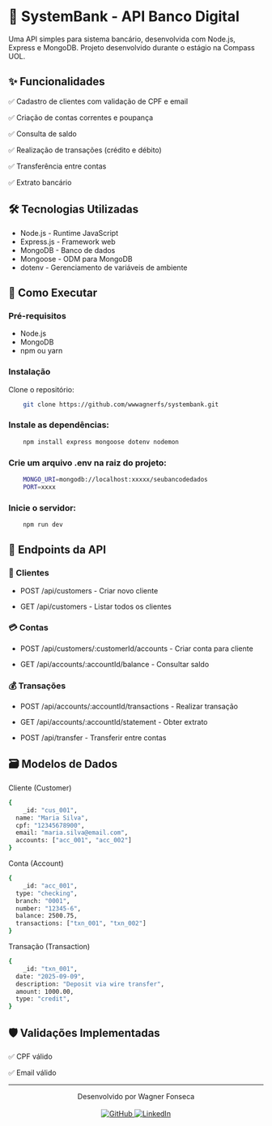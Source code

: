 # 🏦 SystemBank - API Banco Digital
Uma API simples para sistema bancário, desenvolvida com Node.js, Express e MongoDB.
Projeto desenvolvido durante o estágio na Compass UOL.

## ✨ Funcionalidades

✅ Cadastro de clientes com validação de CPF e email

✅ Criação de contas correntes e poupança

✅ Consulta de saldo

✅ Realização de transações (crédito e débito)

✅ Transferência entre contas

✅ Extrato bancário


## 🛠️ Tecnologias Utilizadas

- Node.js - Runtime JavaScript
- Express.js - Framework web
- MongoDB - Banco de dados
- Mongoose - ODM para MongoDB
- dotenv - Gerenciamento de variáveis de ambiente

## 🚀 Como Executar
### Pré-requisitos

- Node.js
- MongoDB
- npm ou yarn

### Instalação
Clone o repositório:

```bash
    git clone https://github.com/wwwagnerfs/systembank.git
```

### Instale as dependências:

```bash
    npm install express mongoose dotenv nodemon
```

### Crie um arquivo .env na raiz do projeto:

```bash
    MONGO_URI=mongodb://localhost:xxxxx/seubancodedados
    PORT=xxxx
```

### Inicie o servidor:

```bash
    npm run dev
```


## 📡 Endpoints da API

### 👥 Clientes

- POST /api/customers - Criar novo cliente

- GET /api/customers - Listar todos os clientes

### 💳 Contas

- POST /api/customers/:customerId/accounts - Criar conta para cliente

- GET /api/accounts/:accountId/balance - Consultar saldo

### 💰 Transações

- POST /api/accounts/:accountId/transactions - Realizar transação

- GET /api/accounts/:accountId/statement - Obter extrato

- POST /api/transfer - Transferir entre contas

## 🗃️ Modelos de Dados

Cliente (Customer)

```bash
{
    _id: "cus_001",
  name: "Maria Silva",
  cpf: "12345678900",
  email: "maria.silva@email.com",
  accounts: ["acc_001", "acc_002"]
}
```

Conta (Account)

```bash
{
    _id: "acc_001",
  type: "checking",
  branch: "0001",
  number: "12345-6",
  balance: 2500.75,
  transactions: ["txn_001", "txn_002"]
}
```

Transação (Transaction)

```bash
{
    _id: "txn_001",
  date: "2025-09-09",
  description: "Deposit via wire transfer",
  amount: 1000.00,
  type: "credit",
}
```

## 🛡️ Validações Implementadas

✅ CPF válido

✅ Email válido

---

<p align="center">
  Desenvolvido por Wagner Fonseca  
  <br><br>
  <a href="https://github.com/wwwagnerfs">
    <img src="https://img.shields.io/badge/GitHub-000000?style=for-the-badge&logo=github&logoColor=white" alt="GitHub">
  </a>
  <a href="https://linkedin.com/in/wwwagnerfs">
    <img src="https://img.shields.io/badge/LinkedIn-0077B5?style=for-the-badge&logo=linkedin&logoColor=white" alt="LinkedIn">
  </a>
</p>
